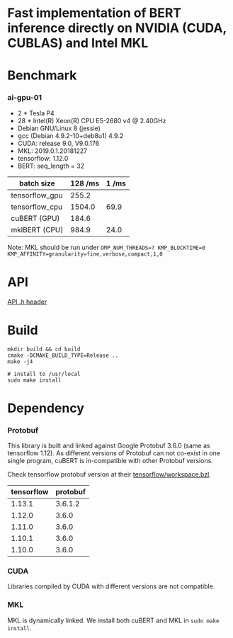 Fast implementation of BERT inference directly on NVIDIA (CUDA, CUBLAS) and Intel MKL
=====================================================================================

# Benchmark

### ai-gpu-01

* 2 * Tesla P4
* 28 * Intel(R) Xeon(R) CPU E5-2680 v4 @ 2.40GHz
* Debian GNU/Linux 8 (jessie)
* gcc (Debian 4.9.2-10+deb8u1) 4.9.2
* CUDA: release 9.0, V9.0.176
* MKL: 2019.0.1.20181227
* tensorflow: 1.12.0
* BERT: seq_length = 32

|batch size    |128 /ms|1 /ms|
|---           |---    |---  |
|tensorflow_gpu|255.2  |     |
|tensorflow_cpu|1504.0 |69.9 |
|cuBERT (GPU)  |184.6  |     |
|mklBERT (CPU) |984.9  |24.0 |

Note: MKL should be run under `OMP_NUM_THREADS=? KMP_BLOCKTIME=0 KMP_AFFINITY=granularity=fine,verbose,compact,1,0`

# API

[API .h header](/src/cuBERT.h)

# Build

```shell
mkdir build && cd build
cmake -DCMAKE_BUILD_TYPE=Release ..
make -j4

# install to /usr/local
sudo make install
```

# Dependency

### Protobuf

This library is built and linked against Google Protobuf 3.6.0 (same as
tensorflow 1.12). As different versions of Protobuf can not co-exist in 
one single program, cuBERT is in-compatible with other Protobuf versions.

Check tensorflow protobuf version at their [tensorflow/workspace.bzl](https://github.com/tensorflow/tensorflow/blob/master/tensorflow/workspace.bzl).

|tensorflow|protobuf|
|---       |---     |
|1.13.1    |3.6.1.2 |
|1.12.0    |3.6.0   |
|1.11.0    |3.6.0   |
|1.10.1    |3.6.0   |
|1.10.0    |3.6.0   |

### CUDA

Libraries compiled by CUDA with different versions are not compatible.

### MKL

MKL is dynamically linked. We install both cuBERT and MKL in `sudo make install`.
